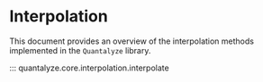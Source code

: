 # Interpolation

This document provides an overview of the interpolation methods implemented in the `Quantalyze` library.

::: quantalyze.core.interpolation.interpolate
